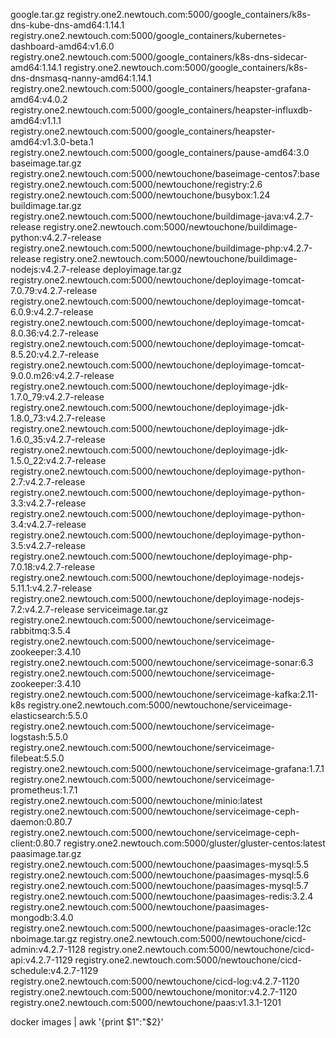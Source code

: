 google.tar.gz
  registry.one2.newtouch.com:5000/google_containers/k8s-dns-kube-dns-amd64:1.14.1
  registry.one2.newtouch.com:5000/google_containers/kubernetes-dashboard-amd64:v1.6.0
  registry.one2.newtouch.com:5000/google_containers/k8s-dns-sidecar-amd64:1.14.1
  registry.one2.newtouch.com:5000/google_containers/k8s-dns-dnsmasq-nanny-amd64:1.14.1
  registry.one2.newtouch.com:5000/google_containers/heapster-grafana-amd64:v4.0.2
  registry.one2.newtouch.com:5000/google_containers/heapster-influxdb-amd64:v1.1.1
  registry.one2.newtouch.com:5000/google_containers/heapster-amd64:v1.3.0-beta.1
  registry.one2.newtouch.com:5000/google_containers/pause-amd64:3.0
baseimage.tar.gz
  registry.one2.newtouch.com:5000/newtouchone/baseimage-centos7:base
  registry.one2.newtouch.com:5000/newtouchone/registry:2.6
  registry.one2.newtouch.com:5000/newtouchone/busybox:1.24
buildimage.tar.gz
  registry.one2.newtouch.com:5000/newtouchone/buildimage-java:v4.2.7-release
  registry.one2.newtouch.com:5000/newtouchone/buildimage-python:v4.2.7-release
  registry.one2.newtouch.com:5000/newtouchone/buildimage-php:v4.2.7-release
  registry.one2.newtouch.com:5000/newtouchone/buildimage-nodejs:v4.2.7-release
deployimage.tar.gz
  registry.one2.newtouch.com:5000/newtouchone/deployimage-tomcat-7.0.79:v4.2.7-release
  registry.one2.newtouch.com:5000/newtouchone/deployimage-tomcat-6.0.9:v4.2.7-release
  registry.one2.newtouch.com:5000/newtouchone/deployimage-tomcat-8.0.36:v4.2.7-release
  registry.one2.newtouch.com:5000/newtouchone/deployimage-tomcat-8.5.20:v4.2.7-release
  registry.one2.newtouch.com:5000/newtouchone/deployimage-tomcat-9.0.0.m26:v4.2.7-release
  registry.one2.newtouch.com:5000/newtouchone/deployimage-jdk-1.7.0_79:v4.2.7-release
  registry.one2.newtouch.com:5000/newtouchone/deployimage-jdk-1.8.0_73:v4.2.7-release
  registry.one2.newtouch.com:5000/newtouchone/deployimage-jdk-1.6.0_35:v4.2.7-release
  registry.one2.newtouch.com:5000/newtouchone/deployimage-jdk-1.5.0_22:v4.2.7-release
  registry.one2.newtouch.com:5000/newtouchone/deployimage-python-2.7:v4.2.7-release
  registry.one2.newtouch.com:5000/newtouchone/deployimage-python-3.3:v4.2.7-release
  registry.one2.newtouch.com:5000/newtouchone/deployimage-python-3.4:v4.2.7-release
  registry.one2.newtouch.com:5000/newtouchone/deployimage-python-3.5:v4.2.7-release
  registry.one2.newtouch.com:5000/newtouchone/deployimage-php-7.0.18:v4.2.7-release
  registry.one2.newtouch.com:5000/newtouchone/deployimage-nodejs-5.11.1:v4.2.7-release
  registry.one2.newtouch.com:5000/newtouchone/deployimage-nodejs-7.2:v4.2.7-release
serviceimage.tar.gz
  registry.one2.newtouch.com:5000/newtouchone/serviceimage-rabbitmq:3.5.4
  registry.one2.newtouch.com:5000/newtouchone/serviceimage-zookeeper:3.4.10
  registry.one2.newtouch.com:5000/newtouchone/serviceimage-sonar:6.3
  registry.one2.newtouch.com:5000/newtouchone/serviceimage-zookeeper:3.4.10
  registry.one2.newtouch.com:5000/newtouchone/serviceimage-kafka:2.11-k8s
  registry.one2.newtouch.com:5000/newtouchone/serviceimage-elasticsearch:5.5.0
  registry.one2.newtouch.com:5000/newtouchone/serviceimage-logstash:5.5.0
  registry.one2.newtouch.com:5000/newtouchone/serviceimage-filebeat:5.5.0
  registry.one2.newtouch.com:5000/newtouchone/serviceimage-grafana:1.7.1
  registry.one2.newtouch.com:5000/newtouchone/serviceimage-prometheus:1.7.1
  registry.one2.newtouch.com:5000/newtouchone/minio:latest
  registry.one2.newtouch.com:5000/newtouchone/serviceimage-ceph-daemon:0.80.7
  registry.one2.newtouch.com:5000/newtouchone/serviceimage-ceph-client:0.80.7
  registry.one2.newtouch.com:5000/gluster/gluster-centos:latest
paasimage.tar.gz
  registry.one2.newtouch.com:5000/newtouchone/paasimages-mysql:5.5
  registry.one2.newtouch.com:5000/newtouchone/paasimages-mysql:5.6
  registry.one2.newtouch.com:5000/newtouchone/paasimages-mysql:5.7
  registry.one2.newtouch.com:5000/newtouchone/paasimages-redis:3.2.4
  registry.one2.newtouch.com:5000/newtouchone/paasimages-mongodb:3.4.0
  registry.one2.newtouch.com:5000/newtouchone/paasimages-oracle:12c
nboimage.tar.gz
  registry.one2.newtouch.com:5000/newtouchone/cicd-admin:v4.2.7-1128
  registry.one2.newtouch.com:5000/newtouchone/cicd-api:v4.2.7-1129
  registry.one2.newtouch.com:5000/newtouchone/cicd-schedule:v4.2.7-1129
  registry.one2.newtouch.com:5000/newtouchone/cicd-log:v4.2.7-1120
  registry.one2.newtouch.com:5000/newtouchone/monitor:v4.2.7-1120
  registry.one2.newtouch.com:5000/newtouchone/paas:v1.3.1-1201








docker images | awk '{print $1":"$2}'
